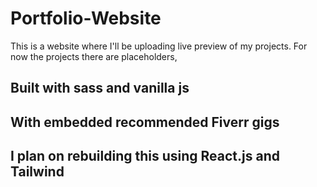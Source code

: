# Portfolio-Website

This is a website where I'll be uploading live preview of my projects. For now the projects there are placeholders,
<h2>Built with sass and vanilla js</h2>
<h2> With embedded recommended Fiverr gigs</h2>
<h2> I plan on rebuilding this using React.js and Tailwind</h2>
